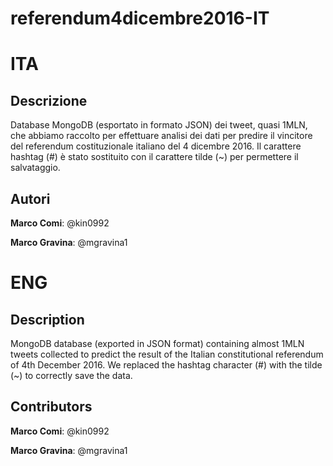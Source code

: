 # referendum4dicembre2016-IT

# ITA

## Descrizione

Database MongoDB (esportato in formato JSON) dei tweet, quasi 1MLN, che abbiamo raccolto per effettuare analisi dei dati per predire il vincitore del referendum costituzionale italiano del 4 dicembre 2016. Il carattere hashtag (#) è stato sostituito con il carattere tilde (~) per permettere il salvataggio.

## Autori

**Marco Comi**: @kin0992

**Marco Gravina**: @mgravina1

# ENG

## Description

MongoDB database (exported in JSON format) containing almost 1MLN tweets collected to predict the result of the Italian constitutional referendum of 4th December 2016. We replaced the hashtag character (#) with the tilde (~) to correctly save the data.

## Contributors

**Marco Comi**: @kin0992

**Marco Gravina**: @mgravina1
